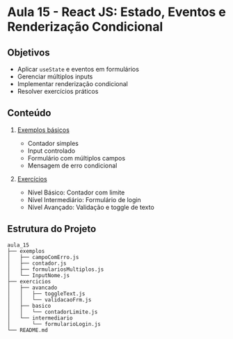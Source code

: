 # Aula 15 - React JS: Estado, Eventos e Renderização Condicional

## Objetivos
- Aplicar `useState` e eventos em formulários
- Gerenciar múltiplos inputs
- Implementar renderização condicional
- Resolver exercícios práticos

## Conteúdo
1. [Exemplos básicos](/exemplos)
   - Contador simples
   - Input controlado
   - Formulário com múltiplos campos
   - Mensagem de erro condicional

2. [Exercícios](/exercicios)
   - Nível Básico: Contador com limite
   - Nível Intermediário: Formulário de login
   - Nível Avançado: Validação e toggle de texto

## Estrutura do Projeto

```TreeView
aula_15
├── exemplos
│   ├── campoComErro.js
│   ├── contador.js
│   ├── formulariosMultiplos.js
│   └── InputNome.js
├── exercicios
│   ├── avancado
│   │   ├── toggleText.js
│   │   └── validacaoFrm.js
│   ├── basico
│   │   └── contadorLimite.js
│   └── intermediario
│       └── formularioLogin.js
└── README.md
```